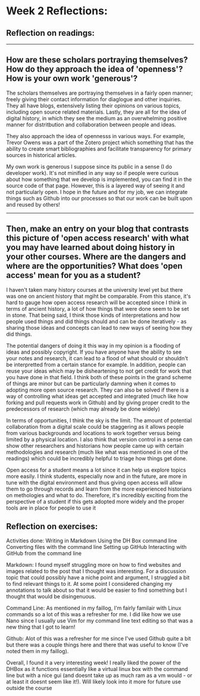 # Week 2 Reflections:

## Reflection on readings: 

---
How are these scholars portraying themselves?
How do they approach the idea of 'openness'?
How is your own work 'generous'?
---

The scholars themselves are portraying themselves in a fairly open manner; freely giving their contact information for diaglogue and other inquiries. They all have blogs, extensively listing their opinions on various topics, including open source related materials. Lastly, they are all for the idea of digital history, in which they see the medium as an overwhelming positive manner for distritbution and collaboration between people and ideas. 

They also approach the idea of opennesss in various ways. For example, Trevor Owens was a part of the Zotero project which something that has the ability to create smart bibliographies and facilitate transparency for primary sources in historical articles.

My own work is generous I suppose since its public in a sense (I do developer work). It's not minified in any way so if people were curious about how something that we develop is implemented, you can find it in the source code of that page. However, this is a layered way of seeing it and not particularly open. I hope in the future and for my job, we can integrate things such as Github into our processes so that our work can be built upon and reused by others!

---
Then, make an entry on your blog that contrasts this picture of 'open access research' with what you may have learned about doing history in your other courses. Where are the dangers and where are the opportunities? What does 'open access' mean for you as a student?
---

I haven't taken many history courses at the university level yet but there was one on ancient history that mgiht be comparable. From this stance, it's hard to gauge how open access research will be accepted since I think in terms of ancient history, a lot of how things that were done seem to be set in stone. That being said, I think those kinds of interpretations and how people used things and did things should and can be done iteratively - as sharing those ideas and concepts can lead to new ways of seeing how they did things.

The potential dangers of doing it this way in my opinion is a flooding of ideas and possibly copyright. If you have anyone have the ability to see your notes and research, it can lead to a flood of what should or shouldn't be interpretted from a certain stance for example. In addition, people can reuse your ideas which may be disheartening to not get credit for work that you have done in that field. I think both of these points in the grand scheme of things are minor but can be particularly damning when it comes to adopting more open source research. They can also be solved if there is a way of controlling what ideas get accepted and integrated (much like how forking and pull requests work in Github) and by giving proper credit to the predecessors of research (which may already be done widely)

In terms of opportunities, I think the sky is the limit. The amount of potential collaboration from a digital scale could be staggering as it allows people from various backgrounds and locations to work together versus being limited by a physical location. I also think that version control in a sense can show other researchers and historians how people came up with certain methodologies and research (much like what was mentioned in one of the readings) which could be incredibly helpful to triage how things get done.

Open access for a student means a lot since it can help us explore topics more easily. I think students, especially now and in the future, are more in tune with the digital environment and thus giving open access will allow them to go through records and learn from the more experienced historians on methologies and what to do. Therefore, it's incredibly exciting from the perspective of a student if this gets adopted more widely and the proper tools are in place for people to use it    

## Reflection on exercises:

Activities done:
Writing in Markdown
Using the DH Box command line
Converting files with the command line
Setting up GitHub
Interacting with GitHub from the command line

Markdown:
I found myself struggling more on how to find websites and images related to the post that I thought was interesting. For a discussion topic that could possibly have a niche point and argument, I struggled a bit to find relevant things to it. At some point I considered changing my annotations to talk about so that it would be easier to find something but I thought that would be disingenuous. 

Command Line:
As mentioned in my faillog, I'm fairly familair with Linux commands so a lot of this was a refresher for me. I did like how we use Nano since I usually use Vim for my command line text editing so that was a new thing that I got to learn!

Github:
Alot of this was a refresher for me since I've used Github quite a bit but there was a couple things here and there that was useful to know (I've noted them in my faillog).

Overall, I found it a very interesting week! I really liked the power of the DHBox as it functions essentially like a virtual linux box with the command line but with a nice gui (and doesnt take up as much ram as a vm would - or at least it doesnt seem like it!). Will likely look into it more for future use outside the course

